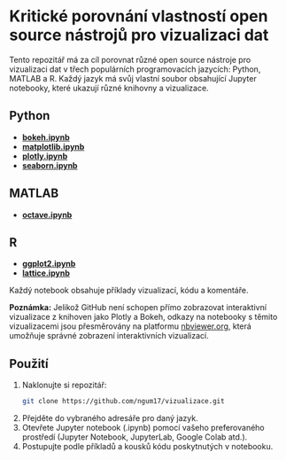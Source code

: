 # Kritické porovnání vlastností open source nástrojů pro vizualizaci dat

Tento repozitář má za cíl porovnat různé open source nástroje pro vizualizaci dat v třech populárních programovacích jazycích: Python, MATLAB a R. Každý jazyk má svůj vlastní soubor obsahující Jupyter notebooky, které ukazují různé knihovny a vizualizace.

## Python
- **[bokeh.ipynb](https://nbviewer.org/github/ngum17/vizualizace/blob/main/Python/bokeh.ipynb)**
- **[matplotlib.ipynb](Python/matplotlib.ipynb)**
- **[plotly.ipynb](https://nbviewer.org/github/ngum17/vizualizace/blob/main/Python/plotly.ipynb)**
- **[seaborn.ipynb](Python/seaborn.ipynb)**

## MATLAB
- **[octave.ipynb](Matlab/octave.ipynb)**

## R
- **[ggplot2.ipynb](R/ggplot2.ipynb)**
- **[lattice.ipynb](R/lattice.ipynb)**

Každý notebook obsahuje příklady vizualizací, kódu a komentáře.

**Poznámka:** Jelikož GitHub není schopen přímo zobrazovat interaktivní vizualizace z knihoven jako Plotly a Bokeh, odkazy na notebooky s těmito vizualizacemi jsou přesměrovány na platformu [nbviewer.org](https://nbviewer.org/), která umožňuje správné zobrazení interaktivních vizualizací.

## Použití

1. Naklonujte si repozitář:
   ```bash
   git clone https://github.com/ngum17/vizualizace.git
3. Přejděte do vybraného adresáře pro daný jazyk.
4. Otevřete Jupyter notebook (.ipynb) pomocí vašeho preferovaného prostředí (Jupyter Notebook, JupyterLab, Google Colab atd.).
5. Postupujte podle příkladů a kousků kódu poskytnutých v notebooku.
